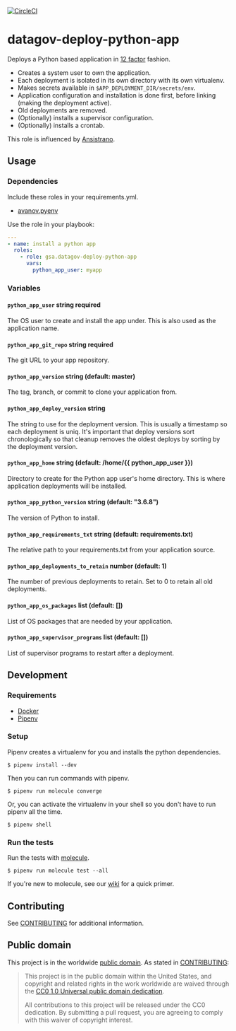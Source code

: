 [![CircleCI](https://circleci.com/gh/GSA/datagov-deploy-python-app.svg?style=svg)](https://circleci.com/gh/GSA/datagov-deploy-python-app)

# datagov-deploy-python-app

Deploys a Python based application in [12 factor](https://12factor.net/)
fashion.

- Creates a system user to own the application.
- Each deployment is isolated in its own directory with its own virtualenv.
- Makes secrets available in `$APP_DEPLOYMENT_DIR/secrets/env`.
- Application configuration and installation is done first, before linking
  (making the deployment active).
- Old deployments are removed.
- (Optionally) installs a supervisor configuration.
- (Optionally) installs a crontab.

This role is influenced by [Ansistrano](https://github.com/ansistrano/deploy).


## Usage

### Dependencies

Include these roles in your requirements.yml.

- [avanov.pyenv](https://github.com/avanov/ansible-galaxy-pyenv)

Use the role in your playbook:

```yaml
---
- name: install a python app
  roles:
    - role: gsa.datagov-deploy-python-app
      vars:
        python_app_user: myapp
```


### Variables


#### `python_app_user` string required

The OS user to create and install the app under. This is also used as the
application name.

#### `python_app_git_repo` string required

The git URL to your app repository.


#### `python_app_version` string (default: master)

The tag, branch, or commit to clone your application from.


#### `python_app_deploy_version` string

The string to use for the deployment version. This is usually a timestamp so
each deployment is uniq. It's important that deploy versions sort
chronologically so that cleanup removes the oldest deploys by sorting by the
deployment version.


#### `python_app_home` string (default: /home/{{ python_app_user }})

Directory to create for the Python app user's home directory. This is where
application deployments will be installed.


#### `python_app_python_version` string  (default: "3.6.8")

The version of Python to install.


#### `python_app_requirements_txt` string (default: requirements.txt)

The relative path to your requirements.txt from your application source.


#### `python_app_deployments_to_retain` number (default: 1)

The number of previous deployments to retain. Set to 0 to retain all old
deployments.


#### `python_app_os_packages` list (default: [])

List of OS packages that are needed by your application.


#### `python_app_supervisor_programs` list (default: [])

List of supervisor programs to restart after a deployment.


## Development

### Requirements

- [Docker](https://www.docker.com/get-started)
- [Pipenv](https://pipenv.readthedocs.io/en/latest/)


### Setup

Pipenv creates a virtualenv for you and installs the python dependencies.

    $ pipenv install --dev

Then you can run commands with pipenv.

    $ pipenv run molecule converge

Or, you can activate the virtualenv in your shell so you don't have to run pipenv
all the time.

    $ pipenv shell


### Run the tests

Run the tests with [molecule](https://molecule.readthedocs.io/en/latest/).

    $ pipenv run molecule test --all

If you're new to molecule, see our
[wiki](https://github.com/GSA/datagov-deploy/wiki/Developing-Ansible-roles-with-Molecule)
for a quick primer.


## Contributing

See [CONTRIBUTING](CONTRIBUTING.md) for additional information.


## Public domain

This project is in the worldwide [public domain](LICENSE.md). As stated in [CONTRIBUTING](CONTRIBUTING.md):

> This project is in the public domain within the United States, and copyright and related rights in the work worldwide are waived through the [CC0 1.0 Universal public domain dedication](https://creativecommons.org/publicdomain/zero/1.0/).
>
> All contributions to this project will be released under the CC0 dedication. By submitting a pull request, you are agreeing to comply with this waiver of copyright interest.
